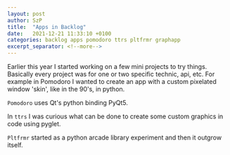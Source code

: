 ```yaml
---
layout: post
author: SzP
title:  "Apps in Backlog"
date:   2021-12-21 11:33:10 +0100
categories: backlog apps pomodoro ttrs pltfrmr graphapp
excerpt_separator: <!--more-->
---
```

Earlier this year I started working on a few mini projects to try things. Basically every project was for one or two specific technic, api, etc.
For example in Pomodoro I wanted to create an app with a custom pixelated window 'skin', like in the 90's, in python.
<!--more-->
`Pomodoro` uses Qt's python binding PyQt5.

In `ttrs` I was curious what can be done to create some custom graphics in code using pyglet.

`Pltfrmr` started as a python arcade library experiment and then it outgrow itself.

